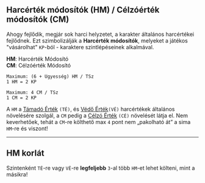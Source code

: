 ## Harcérték módosítók (HM) / Célzóérték módosítók (CM)

Ahogy fejlődik, megjár sok harci helyzetet, a karakter általános harcértékei fejlődnek. Ezt szimbolizálják a **Harcérték módosítók**, melyeket a játékos "vásárolhat" `KP`-ból - karaktere szintlépéseinek alkalmával.

**HM**: Harcérték Módosító\
**CM**: Célzóérték Módosító

```
Maximum: (6 + Ügyesség) HM / TSz
1 HM = 2 KP

Maximum: 4 CM / TSz
1 CM = 2 KP
```

A `HM` a [Támadó Érték](060_03_ke_te_ve_ce.md#t%C3%A1mad%C3%B3-%C3%A9rt%C3%A9k) `(TÉ)`, és  [Védő Érték](060_03_ke_te_ve_ce.md#v%C3%A9d%C5%91-%C3%A9rt%C3%A9k)`(VÉ)` harcértékek általános növelésére szolgál, a `CM` pedig a [Célzó Érték](060_03_ke_te_ve_ce.md#c%C3%A9lz%C3%B3-%C3%A9rt%C3%A9k) `(CÉ)` növelését látja el. Nem keverhetőek, tehát a `CM`-re költhető max `4` pont nem „pakolható át” a sima `HM`-re és viszont!

---
## HM korlát

Szintenként `TÉ`-re vagy `VÉ`-re **legfeljebb** `3`-al több `HM`-et lehet költeni, mint a másikra!
